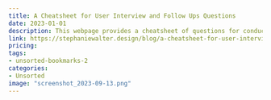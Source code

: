 ```yaml
---
title: A Cheatsheet for User Interview and Follow Ups Questions
date: 2023-01-01
description: This webpage provides a cheatsheet of questions for conducting user interviews, as well as follow-up questions to ask for further insights.
link: https://stephaniewalter.design/blog/a-cheatsheet-for-user-interview-and-follow-ups-questions/
pricing: 
tags: 
- unsorted-bookmarks-2 
categories: 
- Unsorted 
image: "screenshot_2023-09-13.png"
---
```

